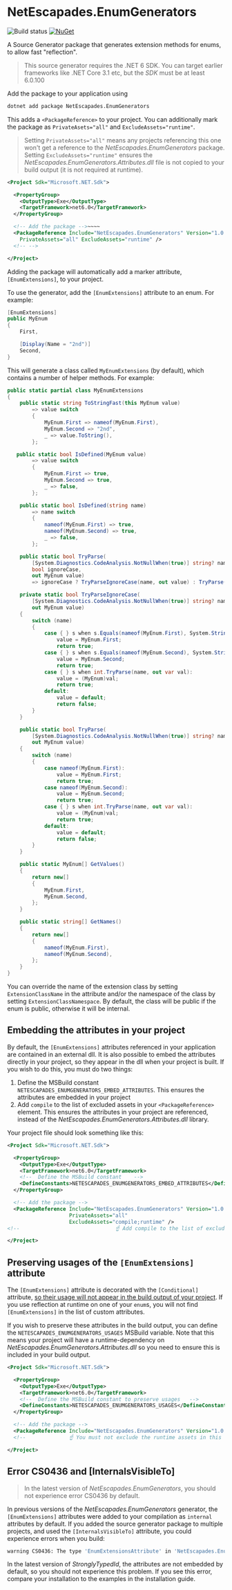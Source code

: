 # NetEscapades.EnumGenerators

![Build status](https://github.com/andrewlock/NetEscapades.EnumGenerators/actions/workflows/BuildAndPack.yml/badge.svg)
[![NuGet](https://img.shields.io/nuget/v/NetEscapades.EnumGenerators.svg)](https://www.nuget.org/packages/NetEscapades.EnumGenerators/)

A Source Generator package that generates extension methods for enums, to allow fast "reflection".

> This source generator requires the .NET 6 SDK. You can target earlier frameworks like .NET Core 3.1 etc, but the _SDK_ must be at least 6.0.100

Add the package to your application using

```bash
dotnet add package NetEscapades.EnumGenerators
```


This adds a `<PackageReference>` to your project. You can additionally mark the package as `PrivateAsets="all"` and `ExcludeAssets="runtime"`.

> Setting `PrivateAssets="all"` means any projects referencing this one won't get a reference to the _NetEscapades.EnumGenerators_ package. Setting `ExcludeAssets="runtime"` ensures the _NetEscapades.EnumGenerators.Attributes.dll_ file is not copied to your build output (it is not required at runtime).

```xml
<Project Sdk="Microsoft.NET.Sdk">

  <PropertyGroup>
    <OutputType>Exe</OutputType>
    <TargetFramework>net6.0</TargetFramework>
  </PropertyGroup>

  <!-- Add the package -->~~~~
  <PackageReference Include="NetEscapades.EnumGenerators" Version="1.0.0-beta04" 
    PrivateAssets="all" ExcludeAssets="runtime" />
  <!-- -->

</Project>
```

Adding the package will automatically add a marker attribute, `[EnumExtensions]`, to your project.

To use the generator, add the `[EnumExtensions]` attribute to an enum. For example:

```csharp
[EnumExtensions]
public MyEnum
{
    First,

    [Display(Name = "2nd")]
    Second,
}
```

This will generate a class called `MyEnumExtensions` (by default), which contains a number of helper methods. For example:

```csharp
public static partial class MyEnumExtensions
{
    public static string ToStringFast(this MyEnum value)
        => value switch
        {
            MyEnum.First => nameof(MyEnum.First),
            MyEnum.Second => "2nd",
            _ => value.ToString(),
        };

   public static bool IsDefined(MyEnum value)
        => value switch
        {
            MyEnum.First => true,
            MyEnum.Second => true,
            _ => false,
        };

    public static bool IsDefined(string name)
        => name switch
        {
            nameof(MyEnum.First) => true,
            nameof(MyEnum.Second) => true,
            _ => false,
        };

    public static bool TryParse(
        [System.Diagnostics.CodeAnalysis.NotNullWhen(true)] string? name, 
        bool ignoreCase, 
        out MyEnum value)
        => ignoreCase ? TryParseIgnoreCase(name, out value) : TryParse(name, out value);

    private static bool TryParseIgnoreCase(
        [System.Diagnostics.CodeAnalysis.NotNullWhen(true)] string? name, 
        out MyEnum value)
    {
        switch (name)
        {
            case { } s when s.Equals(nameof(MyEnum.First), System.StringComparison.OrdinalIgnoreCase):
                value = MyEnum.First;
                return true;
            case { } s when s.Equals(nameof(MyEnum.Second), System.StringComparison.OrdinalIgnoreCase):
                value = MyEnum.Second;
                return true;
            case { } s when int.TryParse(name, out var val):
                value = (MyEnum)val;
                return true;
            default:
                value = default;
                return false;
        }
    }

    public static bool TryParse(
        [System.Diagnostics.CodeAnalysis.NotNullWhen(true)] string? name, 
        out MyEnum value)
    {
        switch (name)
        {
            case nameof(MyEnum.First):
                value = MyEnum.First;
                return true;
            case nameof(MyEnum.Second):
                value = MyEnum.Second;
                return true;
            case { } s when int.TryParse(name, out var val):
                value = (MyEnum)val;
                return true;
            default:
                value = default;
                return false;
        }
    }

    public static MyEnum[] GetValues()
    {
        return new[]
        {
            MyEnum.First,
            MyEnum.Second,
        };
    }

    public static string[] GetNames()
    {
        return new[]
        {
            nameof(MyEnum.First),
            nameof(MyEnum.Second),
        };
    }
}
```

You can override the name of the extension class by setting `ExtensionClassName` in the attribute and/or the namespace of the class by setting `ExtensionClassNamespace`. By default, the class will be public if the enum is public, otherwise it will be internal.

## Embedding the attributes in your project

By default, the `[EnumExtensions]` attributes referenced in your application are contained in an external dll. It is also possible to embed the attributes directly in your project, so they appear in the dll when your project is built. If you wish to do this, you must do two things:

1. Define the MSBuild constant `NETESCAPADES_ENUMGENERATORS_EMBED_ATTRIBUTES`. This ensures the attributes are embedded in your project
2. Add `compile` to the list of excluded assets in your `<PackageReference>` element. This ensures the attributes in your project are referenced, instead of the _NetEscapades.EnumGenerators.Attributes.dll_ library.

Your project file should look something like this:

```xml
<Project Sdk="Microsoft.NET.Sdk">

  <PropertyGroup>
    <OutputType>Exe</OutputType>
    <TargetFramework>net6.0</TargetFramework>
    <!--  Define the MSBuild constant    -->
    <DefineConstants>NETESCAPADES_ENUMGENERATORS_EMBED_ATTRIBUTES</DefineConstants>
  </PropertyGroup>

  <!-- Add the package -->
  <PackageReference Include="NetEscapades.EnumGenerators" Version="1.0.0-beta04" 
                    PrivateAssets="all"
                    ExcludeAssets="compile;runtime" />
<!--                               ☝ Add compile to the list of excluded assets. -->

</Project>
```

## Preserving usages of the `[EnumExtensions]` attribute

The `[EnumExtensions]` attribute is decorated with the `[Conditional]` attribute, [so their usage will not appear in the build output of your project](https://andrewlock.net/conditional-compilation-for-ignoring-method-calls-with-the-conditionalattribute/#applying-the-conditional-attribute-to-classes). If you use reflection at runtime on one of your `enum`s, you will not find `[EnumExtensions]` in the list of custom attributes.

If you wish to preserve these attributes in the build output, you can define the `NETESCAPADES_ENUMGENERATORS_USAGES` MSBuild variable. Note that this means your project will have a runtime-dependency on _NetEscapades.EnumGenerators.Attributes.dll_ so you need to ensure this is included in your build output.

```xml
<Project Sdk="Microsoft.NET.Sdk">

  <PropertyGroup>
    <OutputType>Exe</OutputType>
    <TargetFramework>net6.0</TargetFramework>
    <!--  Define the MSBuild constant to preserve usages   -->
    <DefineConstants>NETESCAPADES_ENUMGENERATORS_USAGES</DefineConstants>
  </PropertyGroup>

  <!-- Add the package -->
  <PackageReference Include="NetEscapades.EnumGenerators" Version="1.0.0-beta05" PrivateAssets="all" />
  <!--              ☝ You must not exclude the runtime assets in this case -->

</Project>
```

## Error CS0436 and [InternalsVisibleTo]

> In the latest version of _NetEscapades.EnumGenerators_, you should not experience error CS0436 by default.

In previous versions of the _NetEscapades.EnumGenerators_ generator, the `[EnumExtensions]` attributes were added to your compilation as `internal` attributes by default. If you added the source generator package to multiple projects, and used the `[InternalsVisibleTo]` attribute, you could experience errors when you build:

```bash
warning CS0436: The type 'EnumExtensionsAttribute' in 'NetEscapades.EnumGenerators\NetEscapades.EnumGenerators\EnumExtensionsAttribute.cs' conflicts with the imported type 'EnumExtensionsAttribute' in 'MyProject, Version=1.0.0.0, Culture=neutral, PublicKeyToken=null'.
```

In the latest version of _StronglyTypedId_, the attributes are not embedded by default, so you should not experience this problem. If you see this error, compare your installation to the examples in the installation guide.
